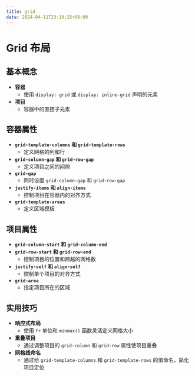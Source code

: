 ```yaml
---
title: grid
date: 2024-04-11T23:10:25+08:00
---
```

# Grid 布局

## 基本概念

- **容器**
  - 使用 `display: grid` 或 `display: inline-grid` 声明的元素
- **项目**
  - 容器中的直接子元素

## 容器属性

- **`grid-template-columns` 和 `grid-template-rows`**
  - 定义网格的列和行
- **`grid-column-gap` 和 `grid-row-gap`**
  - 定义项目之间的间隙
- **`grid-gap`**
  - 同时设置 `grid-column-gap` 和 `grid-row-gap`
- **`justify-items` 和 `align-items`**
  - 控制项目在容器内的对齐方式
- **`grid-template-areas`**
  - 定义区域模板

## 项目属性

- **`grid-column-start` 和 `grid-column-end`**
- **`grid-row-start` 和 `grid-row-end`**
  - 控制项目的位置和跨越的网格数
- **`justify-self` 和 `align-self`**
  - 控制单个项目的对齐方式
- **`grid-area`**
  - 指定项目所在的区域

## 实用技巧

- **响应式布局**
  - 使用 `fr` 单位和 `minmax()` 函数灵活定义网格大小
- **重叠项目**
  - 通过调整项目的 `grid-column` 和 `grid-row` 属性使项目重叠
- **网格线命名**
  - 通过给 `grid-template-columns` 和 `grid-template-rows` 的值命名，简化项目定位